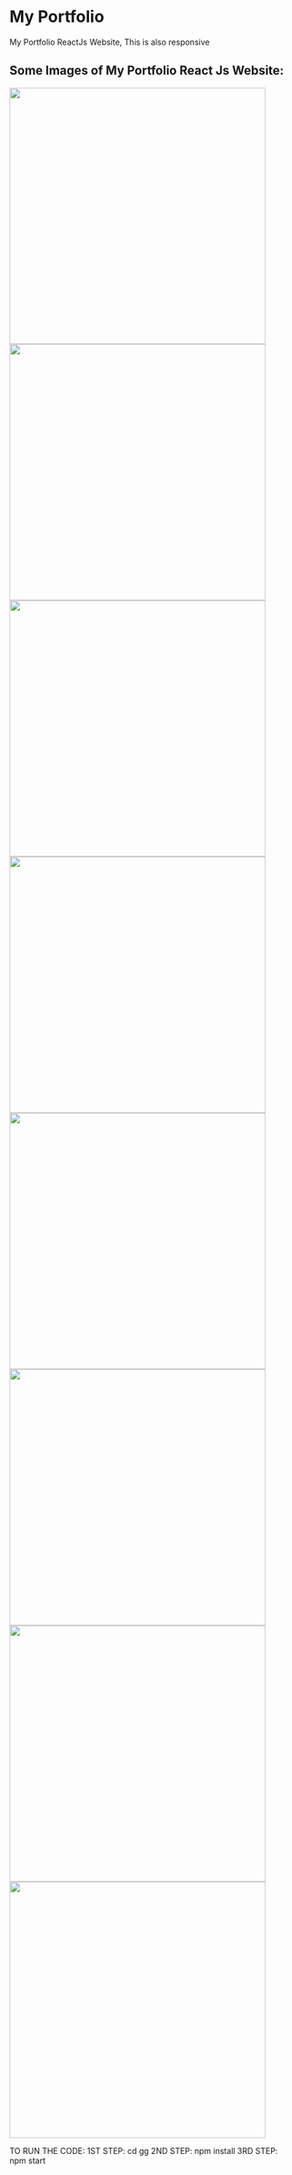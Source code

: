 # My Portfolio
My Portfolio ReactJs Website, This is also responsive

## Some Images of My Portfolio React Js Website:
<img width="450px;" src="https://i.imgur.com/gV102NO.png"/>
<img width="450px;" src="https://i.imgur.com/lC2wgam.png"/>
<img width="450px;" src="https://i.imgur.com/cLRcTI6.png"/>
<img width="450px;" src="https://i.imgur.com/hoqmd4k.png"/>
<img width="450px;" src="https://i.imgur.com/2pGGGf6.png"/>
<img width="450px;" src="https://i.imgur.com/nSFw9tG.png"/>
<img width="450px;" src="https://i.imgur.com/CVUUr0J.png"/>
<img width="450px;" src="https://i.imgur.com/Nisv4gD.png"/>

TO RUN THE CODE: 
1ST STEP: cd gg
2ND STEP: npm install
3RD STEP: npm start
